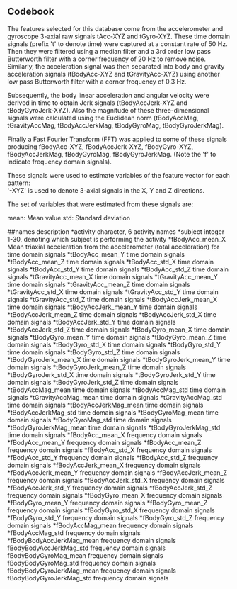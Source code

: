 ## Codebook

The features selected for this database come from the accelerometer and gyroscope 3-axial raw signals tAcc-XYZ and tGyro-XYZ. These time domain signals (prefix 't' to denote time) were captured at a constant rate of 50 Hz. Then they were filtered using a median filter and a 3rd order low pass Butterworth filter with a corner frequency of 20 Hz to remove noise. Similarly, the acceleration signal was then separated into body and gravity acceleration signals (tBodyAcc-XYZ and tGravityAcc-XYZ) using another low pass Butterworth filter with a corner frequency of 0.3 Hz. 

Subsequently, the body linear acceleration and angular velocity were derived in time to obtain Jerk signals (tBodyAccJerk-XYZ and tBodyGyroJerk-XYZ). Also the magnitude of these three-dimensional signals were calculated using the Euclidean norm (tBodyAccMag, tGravityAccMag, tBodyAccJerkMag, tBodyGyroMag, tBodyGyroJerkMag). 

Finally a Fast Fourier Transform (FFT) was applied to some of these signals producing fBodyAcc-XYZ, fBodyAccJerk-XYZ, fBodyGyro-XYZ, fBodyAccJerkMag, fBodyGyroMag, fBodyGyroJerkMag. (Note the 'f' to indicate frequency domain signals). 

These signals were used to estimate variables of the feature vector for each pattern:  
'-XYZ' is used to denote 3-axial signals in the X, Y and Z directions.


The set of variables that were estimated from these signals are: 

mean: Mean value
std: Standard deviation


##names			description
  *activity		character, 6 activity names
  *subject			integer 1-30, denoting which subject is performing the activity
  *tBodyAcc_mean_X		Mean triaxial acceleration from the accelerometer (total acceleration) for time domain signals
*tBodyAcc_mean_Y		time domain signals
*tBodyAcc_mean_Z		time domain signals
*tBodyAcc_std_X		time domain signals
*tBodyAcc_std_Y		time domain signals
*tBodyAcc_std_Z		time domain signals
*tGravityAcc_mean_X	time domain signals
*tGravityAcc_mean_Y	time domain signals
*tGravityAcc_mean_Z	time domain signals
*tGravityAcc_std_X	time domain signals
*tGravityAcc_std_Y	time domain signals
*tGravityAcc_std_Z	time domain signals
*tBodyAccJerk_mean_X	time domain signals
*tBodyAccJerk_mean_Y	time domain signals
*tBodyAccJerk_mean_Z	time domain signals
*tBodyAccJerk_std_X	time domain signals
*tBodyAccJerk_std_Y	time domain signals
*tBodyAccJerk_std_Z	time domain signals
*tBodyGyro_mean_X	time domain signals
*tBodyGyro_mean_Y	time domain signals
*tBodyGyro_mean_Z	time domain signals
*tBodyGyro_std_X		time domain signals
*tBodyGyro_std_Y		time domain signals
*tBodyGyro_std_Z		time domain signals
*tBodyGyroJerk_mean_X	time domain signals
*tBodyGyroJerk_mean_Y	time domain signals
*tBodyGyroJerk_mean_Z	time domain signals
*tBodyGyroJerk_std_X	time domain signals
*tBodyGyroJerk_std_Y	time domain signals
*tBodyGyroJerk_std_Z	time domain signals
*tBodyAccMag_mean		time domain signals
*tBodyAccMag_std		time domain signals
*tGravityAccMag_mean		time domain signals
*tGravityAccMag_std		time domain signals
*tBodyAccJerkMag_mean		time domain signals
*tBodyAccJerkMag_std		time domain signals
*tBodyGyroMag_mean		time domain signals
*tBodyGyroMag_std		time domain signals
*tBodyGyroJerkMag_mean		time domain signals
*tBodyGyroJerkMag_std		time domain signals
*fBodyAcc_mean_X		frequency domain signals
*fBodyAcc_mean_Y		frequency domain signals
*fBodyAcc_mean_Z		frequency domain signals
*fBodyAcc_std_X			frequency domain signals
*fBodyAcc_std_Y			frequency domain signals
*fBodyAcc_std_Z			frequency domain signals
*fBodyAccJerk_mean_X		frequency domain signals
*fBodyAccJerk_mean_Y		frequency domain signals
*fBodyAccJerk_mean_Z		frequency domain signals
*fBodyAccJerk_std_X		frequency domain signals
*fBodyAccJerk_std_Y		frequency domain signals
*fBodyAccJerk_std_Z		frequency domain signals
*fBodyGyro_mean_X		frequency domain signals
*fBodyGyro_mean_Y		frequency domain signals
*fBodyGyro_mean_Z		frequency domain signals
*fBodyGyro_std_X		frequency domain signals
*fBodyGyro_std_Y		frequency domain signals
*fBodyGyro_std_Z		frequency domain signals
*fBodyAccMag_mean		frequency domain signals
*fBodyAccMag_std		frequency domain signals
*fBodyBodyAccJerkMag_mean	frequency domain signals
fBodyBodyAccJerkMag_std	frequency domain signals
fBodyBodyGyroMag_mean	frequency domain signals
fBodyBodyGyroMag_std	frequency domain signals
fBodyBodyGyroJerkMag_mean	frequency domain signals
fBodyBodyGyroJerkMag_std	frequency domain signals


